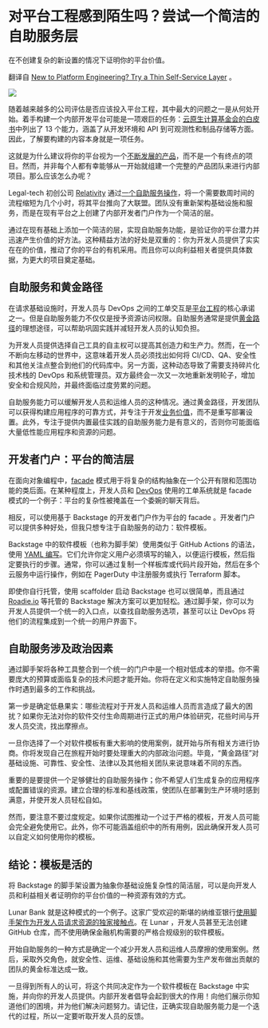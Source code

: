 # 对平台工程感到陌生吗？尝试一个简洁的自助服务层

在不创建复杂的新设置的情况下证明你的平台价值。

翻译自 [New to Platform Engineering? Try a Thin Self-Service Layer](https://thenewstack.io/new-to-platform-engineering-try-a-thin-self-service-layer/) 。

![](https://cdn.thenewstack.io/media/2023/07/0eb7aaff-self-service-1-1024x683.jpg)

随着越来越多的公司评估是否应该投入平台工程，其中最大的问题之一是从何处开始。着手构建一个内部开发平台可能是一项艰巨的任务：[云原生计算基金会的白皮书](https://tag-app-delivery.cncf.io/whitepapers/platforms/)中列出了 13 个能力，涵盖了从开发环境和 API 到可观测性和制品存储等方面。因此，了解要构建的内容本身就是一项任务。

这就是为什么建议将你的平台视为一个[不断发展的产品](https://thenewstack.io/why-successful-platform-engineering-teams-need-a-product-manager/)，而不是一个有终点的项目。然而，并非每个人都有幸能够从一开始就组建一个完整的产品团队来进行内部项目。那么应该怎么办呢？

Legal-tech 初创公司 [Relativity](https://www.relativity.com/) 通过[一个自助服务操作](https://www.youtube.com/watch?v=TZ6-SpoFVeY)，将一个需要数周时间的流程缩短为几个小时，将其平台推向了大联盟。团队没有重新架构基础设施和服务，而是在现有平台之上创建了内部开发者门户作为一个简洁的层。

通过在现有基础上添加一个简洁的层，实现自助服务功能，是验证你的平台潜力并迅速产生价值的好方法。这种精益方法的好处是双重的：你为开发人员提供了实实在在的价值，推动了你的平台的有机采用。而且你可以向利益相关者提供具体数据，为更大的项目奠定基础。

## 自助服务和黄金路径

在请求基础设施时，开发人员与 DevOps 之间的工单交互是[平台工程](https://thenewstack.io/platform-engineering/)的核心承诺之一。但是自助服务能力不仅仅是授予资源访问权限。自助服务通常是提供[黄金路径](https://thenewstack.io/golden-paths-start-with-a-shift-left/)的理想途径，可以帮助巩固实践并减轻开发人员的认知负担。

为开发人员提供选择自己工具的自主权可以提高其创造力和生产力。然而，在一个不断向左移动的世界中，这意味着开发人员必须找出如何将 CI/CD、QA、安全性和其他关注点整合到他们的代码库中。另一方面，这种动态导致了需要支持碎片化技术栈的 DevOps 和系统管理员。双方最终会一次又一次地重新发明轮子，增加安全和合规风险，并最终面临过度劳累的问题。

自助服务能力可以缓解开发人员和运维人员的这种情况。通过黄金路径，开发团队可以获得构建应用程序的可靠方式，并专注于开发[业务价值](https://thenewstack.io/redefining-cloud-native-to-focus-on-business-value/)，而不是重写部署设置。此外，专注于提供内置最佳实践的自助服务能力是有意义的，否则你可能面临大量低性能应用程序和资源的问题。

## 开发者门户：平台的简洁层

在面向对象编程中，[facade](https://en.wikipedia.org/wiki/Facade_pattern) 模式用于将复杂的结构抽象在一个公开有限和范围功能的类后面。在某种程度上，开发人员和 [DevOps](https://thenewstack.io/devops/) 使用的工单系统就是 facade 模式的一个例子：平台的复杂性被掩盖在一个委婉的聊天背后。

相反，可以使用基于 Backstage 的开发者门户作为平台的 facade 。开发者门户可以提供多种好处，但我只想专注于自助服务的动力：软件模板。

Backstage 中的软件模板（也称为脚手架）使用类似于 GitHub Actions 的语法，使用 [YAML 编写](https://roadie.io/docs/scaffolder/writing-templates/)。它们允许你定义用户必须填写的输入，以便运行模板，然后指定要执行的步骤。通常，你可以通过复制一个样板库或代码片段开始，然后在多个云服务中运行操作，例如在 PagerDuty 中注册服务或执行 Terraform 脚本。

即使你自行托管，使用 scaffolder 启动 Backstage 也可以很简单，而且通过 [Roadie.io](http://roadie.io/) 等托管的 Backstage 解决方案可以更加轻松。通过脚手架，你可以为开发人员提供一个统一的入口点，以查找自助服务选项，甚至可以让 DevOps 将他们的流程集成到一个统一的用户界面下。

## 自助服务涉及政治因素

通过脚手架将各种工具整合到一个统一的门户中是一个相对低成本的举措。你不需要庞大的预算或面临复杂的技术问题才能开始。你将在定义和实施特定自助服务操作时遇到最多的工作和挑战。

第一步是确定低悬果实：哪些流程对于开发人员和运维人员而言造成了最大的困扰？如果你无法对你的软件交付生命周期进行正式的用户体验研究，花些时间与开发人员交流，找出摩擦点。

一旦你选择了一个对软件模板有重大影响的使用案例，就开始与所有相关方进行协商。你将发现自己在旅程开始时要处理重大的内部政治问题。毕竟，“黄金路径”对基础设施、可靠性、安全性、法律以及其他相关团队来说意味着不同的东西。

重要的是要提供一个足够健壮的自助服务操作；你不希望人们生成复杂的应用程序或配置错误的资源。建立合理的标准和基线政策，使团队在部署到生产环境时感到满意，并使开发人员轻松自如。

然而，要注意不要过度规定。如果你试图推动一个过于严格的模板，开发人员可能会完全避免使用它。此外，你不可能涵盖组织中的所有用例，因此确保开发人员可以自定义如何使用你的模板。

## 结论：模板是活的

将 Backstage 的脚手架设置为抽象你基础设施复杂性的简洁层，可以是向开发人员和利益相关者证明你的平台价值的一种资源有效的方式。

Lunar Bank 就是这种模式的一个例子。这家广受欢迎的斯堪的纳维亚银行[使用脚手架作为开发人员请求资源的独家接触点](https://www.youtube.com/watch?v=6T3Mf6pdg7E)。在 Lunar ，开发人员甚至无法创建 GitHub 仓库，而不使用确保金融机构需要的严格合规级别的软件模板。

开始自助服务的一种方式是确定一个减少开发人员和运维人员摩擦的使用案例。然后，采取外交角色，就安全性、运维、基础设施和其他需要为生产发布做出贡献的团队的黄金标准达成一致。

一旦得到所有人的认可，将这个共同决定作为一个软件模板在 Backstage 中实施，并向你的开发人员提供。内部开发者倡导会起到很大的作用！向他们展示你知道他们的困境，并为他们解决问题努力。请记住，正确实现自助服务能力是一个迭代的过程，所以一定要听取开发人员的反馈。